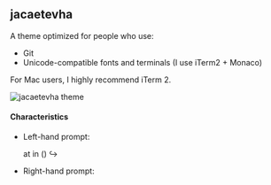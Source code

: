 ## jacaetevha

A theme optimized for people who use:

* Git
* Unicode-compatible fonts and terminals (I use iTerm2 + Monaco)

For Mac users, I highly recommend iTerm 2.

![jacaetevha
theme](http://jacaetevha.github.io/oh-my-fish/screenshot.png)


#### Characteristics

* Left-hand prompt:

    <user> at <host> in <abbreviated path> <total size of files in dir> (<current Git branch>)
    ↪ 

* Right-hand prompt:

    <current date>

